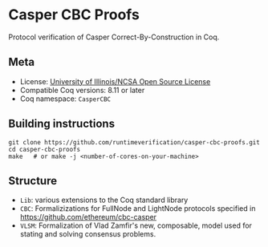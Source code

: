 # Casper CBC Proofs






Protocol verification of Casper Correct-By-Construction in Coq.

## Meta

- License: [University of Illinois/NCSA Open Source License](LICENSE.md)
- Compatible Coq versions: 8.11 or later
- Coq namespace: `CasperCBC`

## Building instructions

``` shell
git clone https://github.com/runtimeverification/casper-cbc-proofs.git
cd casper-cbc-proofs
make   # or make -j <number-of-cores-on-your-machine>
```

## Structure

- `Lib`: various extensions to the Coq standard library
- `CBC`: Formalizizations for FullNode and LightNode protocols
  specified in https://github.com/ethereum/cbc-casper
- `VLSM`: Formalization of Vlad Zamfir's new, composable, model
  used for stating and solving consensus problems.
